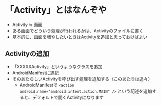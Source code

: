 # 「Activity」とはなんぞや

- Activity ≒ 画面
- ある画面でどういう処理が行われるかは、Activityのファイルに書く
- 基本的に、画面を増やしたいときはActivityを追加と思っておけばよい

## Activityの追加
- 「XXXXXActivity」というようなクラスを追加
- AndroidManifestに追記
- そのあたらしいActivityを呼び出す処理を追加する（このあたりは追々）
  - AndroidManifestで ```<action android:name="android.intent.action.MAIN" />``` という記述を追加すると、デフォルトで開くActivityになります
